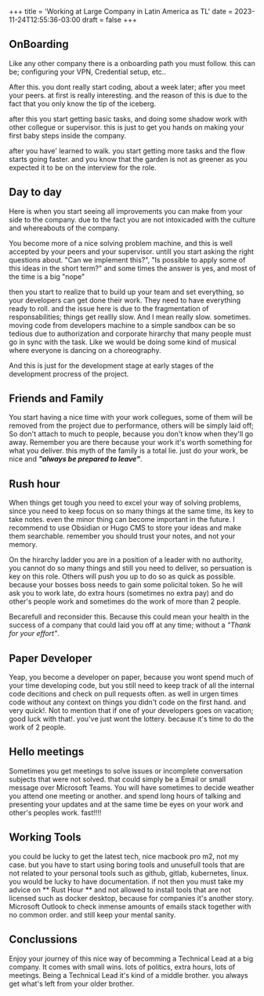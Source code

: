 +++
title = 'Working at Large Company in Latin America as TL'
date = 2023-11-24T12:55:36-03:00
draft = false
+++

## OnBoarding

Like any other company there is a onboarding path you must follow. this can be; configuring your VPN, Credential setup,
etc..

After this. you dont really start coding, about a week later; after you meet your peers. at first is really interesting.
and the reason of this is due to the fact that you only know the tip of the iceberg.

after this you start getting basic tasks, and doing some shadow work with other collegue or supervisor. this is just to
get you hands on making your first baby steps inside the company.

after you have' learned to walk. you start getting more tasks and the flow starts going faster. and you know that the
garden is not as greener as you expected it to be on the interview for the role.

## Day to day

Here is when you start seeing all improvements you can make from your side to the company. due to the fact you are not
intoxicaded with the culture and whereabouts of the company.

You become more of a nice solving problem machine, and this is well accepted by your peers and your supervisor. untill
you start asking the right questions about. "Can we implement this?", "Is possible to apply some of this ideas in the
short term?" and some times the answer is yes, and most of the time is a big "nope"

then you start to realize that to build up your team and set everything, so your developers can get done their work.
They need to have everything ready to roll. and the issue here is due to the fragmentation of responsabilities; things
get reallly slow. And I mean really slow. sometimes. moving code from developers machine to a simple sandbox can be so
tedious due to authorization and corporate hirarchy that many people must go in sync with the task. Like we would be
doing some kind of musical where everyone is dancing on a choreography.

And this is just for the development stage at early stages of the development procress of the project.

## Friends and Family

You start having a nice time with your work collegues, some of them will be removed from the project due to performance,
others will be simply laid off; So don't attach to much to people, because you don't know when they'll go away. Remember
you are there because your work it's worth something for what you deliver. this myth of the family is a total lie. just
do your work, be nice and ***"always be prepared to leave"***.

## Rush hour

When things get tough you need to excel your way of solving problems, since you need to keep focus on so many things at
the same time, its key to take notes. even the minor thing can become important in the future. I recommend to use
Obsidian or Hugo CMS to store your ideas and make them searchable. remember you should trust your notes, and not your
memory.

On the hirarchy ladder you are in a position of a leader with no authority, you cannot do so many things and still you
need to deliver, so persuation is key on this role. Others will push you up to do so as quick as possible. because your bosses boss needs to gain some policital
token. So he will ask you to work late, do extra hours (sometimes no extra pay) and do other's people work
and sometimes do the work of more than 2 people.

Becarefull and reconsider this. Because this could mean your health in the success of a company that could laid you off
at any time; without a *"Thank for your effort"*.

## Paper Developer

Yeap, you become a developer on paper, because you wont spend much of your time developing code, but you still need to
keep track of all the internal code decitions and check on pull requests often. as well in urgen times code without any
context on things you didn't code on the first hand. and very quick!. Not to mention that if one of your developers goes
on vacation; good luck with that!. you've just wont the lottery. because it's time to do the work of 2 people.

## Hello meetings

Sometimes you get meetings to solve issues or incomplete conversation subjects that were not solved. that could simply
be a Email or small message over Microsoft Teams. You will have sometimes to decide weather you attend one meeting or
another. and spend long hours of talking and presenting your updates and at the same time be eyes on your work and
other's peoples work. fast!!!!

## Working Tools

you could be lucky to get the latest tech, nice macbook pro m2, not my case. but you have to start using boring tools
and unusefull tools that are not related to your personal tools such as github, gitlab, kubernetes, linux. you would be
lucky to have documentation. if not then you must take my advice on ** Rust Hour ** and not allowed to install tools
that are not licensed such as docker desktop, because for companies it's another story. Microsoft Outlook to check
inmense amounts of emails stack together with no common order. and still keep your mental sanity.

## Conclussions

Enjoy your journey of this nice way of becomming a Technical Lead at a big company. It comes with small wins. lots of
politics, extra hours, lots of meetings. Being a Technical Lead it's kind of a middle brother. you always get what's
left from your older brother.
